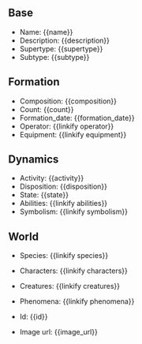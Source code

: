 ## Base
- <span class="text-field" data-tooltip="Text">Name</span>: {{name}}
- <span class="text-field" data-tooltip="Text">Description</span>: {{description}}
- <span class="text-field" data-tooltip="Text">Supertype</span>: {{supertype}}
- <span class="text-field" data-tooltip="Text">Subtype</span>: {{subtype}}

## Formation
- <span class="string" data-tooltip="Text">Composition</span>: {{composition}}
- <span class="integer" data-tooltip="Number, max: 0">Count</span>: {{count}}
- <span class="integer" data-tooltip="Number, max: 0">Formation_date</span>: {{formation_date}}
- <span class="link-field" data-tooltip="Single Institution">Operator</span>: {{linkify operator}}
- <span class="multi-link-field" data-tooltip="Multi Object">Equipment</span>: {{linkify equipment}}

## Dynamics
- <span class="string" data-tooltip="Text">Activity</span>: {{activity}}
- <span class="string" data-tooltip="Text">Disposition</span>: {{disposition}}
- <span class="string" data-tooltip="Text">State</span>: {{state}}
- <span class="multi-link-field" data-tooltip="Multi Ability">Abilities</span>: {{linkify abilities}}
- <span class="multi-link-field" data-tooltip="Multi Construct">Symbolism</span>: {{linkify symbolism}}

## World
- <span class="multi-link-field" data-tooltip="Multi Species">Species</span>: {{linkify species}}
- <span class="multi-link-field" data-tooltip="Multi Character">Characters</span>: {{linkify characters}}
- <span class="multi-link-field" data-tooltip="Multi Creature">Creatures</span>: {{linkify creatures}}
- <span class="multi-link-field" data-tooltip="Multi Phenomenon">Phenomena</span>: {{linkify phenomena}}

- <span class="text-field" data-tooltip="Text">Id</span>: {{id}}
- <span class="text-field" data-tooltip="Text">Image url</span>: {{image_url}}

